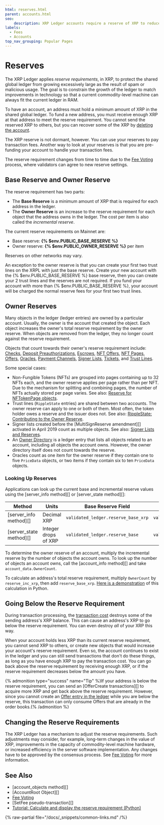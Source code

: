 ```yaml
---
html: reserves.html
parent: accounts.html
seo:
    description: XRP Ledger accounts require a reserve of XRP to reduce spam in ledger data.
labels:
  - Fees
  - Accounts
top_nav_grouping: Popular Pages
---
```

# Reserves

The XRP Ledger applies _reserve requirements_, in XRP, to protect the shared global ledger from growing excessively large as the result of spam or malicious usage. The goal is to constrain the growth of the ledger to match improvements in technology so that a current commodity-level machine can always fit the current ledger in RAM.

To have an account, an address must hold a minimum amount of XRP in the shared global ledger. To fund a new address, you must receive enough XRP at that address to meet the reserve requirement. You cannot send the reserved XRP to others, but you can recover some of the XRP by [deleting the account](deleting-accounts.md).

The XRP reserve is not dormant, however. You can use your reserves to pay transaction fees. Another way to look at your reserves is that you are pre-funding your account to handle your transaction fees.

The reserve requirement changes from time to time due to the [Fee Voting](../consensus-protocol/fee-voting.md) process, where validators can agree to new reserve settings.

## Base Reserve and Owner Reserve

The reserve requirement has two parts:

* The **Base Reserve** is a minimum amount of XRP that is required for each address in the ledger.
* The **Owner Reserve** is an increase to the reserve requirement for each object that the address owns in the ledger. The cost per item is also called the _incremental reserve_.

The current reserve requirements on Mainnet are:

- Base reserve: **{% $env.PUBLIC_BASE_RESERVE %}**
- Owner reserve: **{% $env.PUBLIC_OWNER_RESERVE %}** per item

Reserves on other networks may vary.

An exception to the owner reserve is that you can create your first two trust lines on the XRPL with just the base reserve. Create your new account with the {% $env.PUBLIC_BASE_RESERVE %} base reserve, then you can create your 2 trust lines and the reserves are not required. If you fund your account with more than {% $env.PUBLIC_BASE_RESERVE %}, your account will be charged the normal reserve fees for your first two trust lines.

## Owner Reserves

Many objects in the ledger (ledger entries) are owned by a particular account. Usually, the owner is the account that created the object. Each object increases the owner's total reserve requirement by the owner reserve. When objects are removed from the ledger, they no longer count against the reserve requirement.

Objects that count towards their owner's reserve requirement include: [Checks](../payment-types/checks.md), [Deposit Preauthorizations](depositauth.md#preauthorization), [Escrows](../payment-types/escrow.md), [NFT Offers](../tokens/nfts/trading.md), [NFT Pages](../tokens/nfts/index.md), [Offers](../../references/protocol/ledger-data/ledger-entry-types/offer.md), [Oracles](../decentralized-storage/price-oracles.md), [Payment Channels](../payment-types/payment-channels.md), [Signer Lists](multi-signing.md), [Tickets](tickets.md), and [Trust Lines](../tokens/fungible-tokens/index.md).

Some special cases:

- Non-Fungible Tokens (NFTs) are grouped into pages containing up to 32 NFTs each, and the owner reserve applies per page rather than per NFT. Due to the mechanism for splitting and combining pages, the number of NFTs actually stored per page varies. See also: [Reserve for NFTokenPage objects](../../references/protocol/ledger-data/ledger-entry-types/nftokenpage.md#nftokenpage-reserve).
- Trust lines (`RippleState` entries) are shared between two accounts. The owner reserve can apply to one or both of them. Most often, the token holder owes a reserve and the issuer does not. See also: [RippleState: Contributing to the Owner Reserve](../../references/protocol/ledger-data/ledger-entry-types/ripplestate.md#contributing-to-the-owner-reserve).
- Signer lists created before the [MultiSignReserve amendment][] activated in April 2019 count as multiple objects. See also: [Signer Lists and Reserves](../../references/protocol/ledger-data/ledger-entry-types/signerlist.md#signer-lists-and-reserves).
- An [Owner Directory](../../references/protocol/ledger-data/ledger-entry-types/directorynode.md) is a ledger entry that lists all objects related to an account, including all objects the account owns. However, the owner directory itself does not count towards the reserve.
- Oracles count as one item for the owner reserve if they contain one to five `PriceData` objects, or two items if they contain six to ten `PriceData` objects.

### Looking Up Reserves

Applications can look up the current base and incremental reserve values using the [server_info method][] or [server_state method][]:

| Method                  | Units                | Base Reserve Field                  | Incremental Reserve Field          |
|-------------------------|----------------------|-------------------------------------|------------------------------------|
| [server_info method][]  | Decimal XRP          | `validated_ledger.reserve_base_xrp` | `validated_ledger.reserve_inc_xrp` |
| [server_state method][] | Integer drops of XRP | `validated_ledger.reserve_base`     | `validated_ledger.reserve_inc`     |

To determine the owner reserve of an account, multiply the incremental reserve by the number of objects the account owns. To look up the number of objects an account owns, call the [account_info method][] and take `account_data.OwnerCount`.

To calculate an address's total reserve requirement, multiply `OwnerCount` by `reserve_inc_xrp`, then add `reserve_base_xrp`. [Here is a demonstration](../../tutorials/python/build-apps/build-a-desktop-wallet-in-python.md#codeblock-17) of this calculation in Python.


## Going Below the Reserve Requirement

During transaction processing, the [transaction cost](../transactions/transaction-cost.md) destroys some of the sending address's XRP balance. This can cause an address's XRP to go below the reserve requirement. You can even destroy _all_ of your XRP this way.

When your account holds less XRP than its current reserve requirement, you cannot send XRP to others, or create new objects that would increase your account's reserve requirement. Even so, the account continues to exist in the ledger and you can still send transactions that don't do these things, as long as you have enough XRP to pay the transaction cost. You can go back above the reserve requirement by receiving enough XRP, or if the reserve requirement decreases below the amount you have.

{% admonition type="success" name="Tip" %}If your address is below the reserve requirement, you can send an [OfferCreate transactions][] to acquire more XRP and get back above the reserve requirement. However, since you cannot create an [Offer entry in the ledger](../../references/protocol/ledger-data/ledger-entry-types/offer.md) while you are below the reserve, this transaction can only consume Offers that are already in the order books.{% /admonition %}


## Changing the Reserve Requirements

The XRP Ledger has a mechanism to adjust the reserve requirements. Such adjustments may consider, for example, long-term changes in the value of XRP, improvements in the capacity of commodity-level machine hardware, or increased efficiency in the server software implementation. Any changes have to be approved by the consensus process. See [Fee Voting](../consensus-protocol/fee-voting.md) for more information.

## See Also

- [account_objects method][]
- [AccountRoot Object][]
- [Fee Voting](../consensus-protocol/fee-voting.md)
- [SetFee pseudo-transaction][]
- [Tutorial: Calculate and display the reserve requirement (Python)](../../tutorials/python/build-apps/build-a-desktop-wallet-in-python.md#3-display-an-account)

{% raw-partial file="/docs/_snippets/common-links.md" /%}
